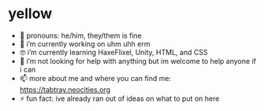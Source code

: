# yellow

- 👖 pronouns: he/him, they/them is fine
- 🔨 i’m currently working on uhm uhh erm
- 🤓 i’m currently learning HaxeFlixel, Unity, HTML, and CSS
- 🤔 i’m not looking for help with anything but im welcome to help anyone if i can
- 📫 more about me and where you can find me: https://tabtray.neocities.org
- ⚡ fun fact: ive already ran out of ideas on what to put on here
